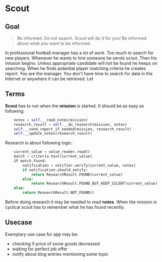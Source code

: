 # Scout

## Goal
> Be informed. Do not search. Scout will do it for you! Be informed about what you want to be informed.

In professional football manager has a lot of work. Too much to search for new players. Whenever he
wants to hire someone he sends scout. Then his mission begins. Unless appropriate candidate will not be found he heeps on searching.
When he finds potential player matching criteria he creates report.
You are the manager. You don't have time to search for data in the Internet or anywhere it can be retrieved. Let 
## Terms
**Scout** has to run when the **mission** is started. It should be as easy as following:
```python
    notes = self.__read_notes(mission)
    research_result = self.__do_research(mission, notes)
    self.__send_report_if_needed(mission, research_result)
    self.__update_notes(research_result)

```
Research is about following logic:
```python
    current_value = value_reader.read()
    match = criteria.test(current_value)
    if match.found:
        notification = notifier.verify(current_value, notes)
        if notification.should_notify:
            return ResearchResult.FOUND(current_value)
        else:
            return ResearchResult.FOUND_BUT_KEEP_SILENT(current_value)
    else:
        return ResearchResult.NOT_FOUND()
```
Before doing research it may be needed to read **notes**. 
When the mission is cyclical scout has to remember what he has found recently.
    
## Usecase
Exemplary use case for app may be:
- checking if price of some goods decreased
- waiting for perfect job offer
- notify about blog entries mentioning some topic
